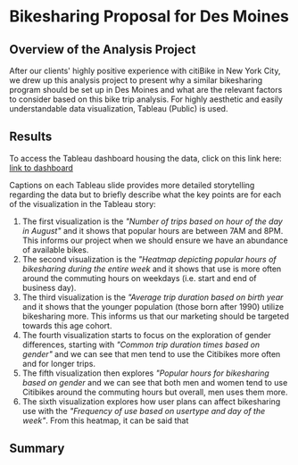 # Bikesharing Proposal for Des Moines

## Overview of the Analysis Project
After our clients' highly positive experience with citiBike in New York City, we drew up this analysis project to present why a similar bikesharing program should be set up in Des Moines and what are the relevant factors to consider based on this bike trip analysis. For highly aesthetic and easily understandable data visualization, Tableau (Public) is used.

## Results
To access the Tableau dashboard housing the data, click on this link here: [link to dashboard](https://public.tableau.com/app/profile/sharon.ng4817/viz/CitibikeChallenge_16330520897360/NYCCitibikeAnalysisProjectStory?publish=yes "link to dashboard")

Captions on each Tableau slide provides more detailed storytelling regarding the data but to briefly describe what the key points are for each of the visualization in the Tableau story:

1. The first visualization is the _"Number of trips based on hour of the day in August"_ and it shows that popular hours are between 7AM and 8PM. This informs our project when we should ensure we have an abundance of available bikes.
2. The second visualization is the _"Heatmap depicting popular hours of bikesharing during the entire week_ and it shows that use is more often around the commuting hours on weekdays (i.e. start and end of business day).
3. The third visualization is the _"Average trip duration based on birth year_ and it shows that the younger population (those born after 1990) utilize bikesharing more. This informs us that our marketing should be targeted towards this age cohort.
4. The fourth visualization starts to focus on the exploration of gender differences, starting with _"Common trip duration times based on gender"_ and we can see that men tend to use the Citibikes more often and for longer trips.
5. The fifth visualization then explores _"Popular hours for bikesharing based on gender_ and we can see that both men and women tend to use Citibikes around the commuting hours but overall, men uses them more.
6. The sixth visualization explores how user plans can affect bikesharing use with the _"Frequency of use based on usertype and day of the week"_. From this heatmap, it can be said that 

## Summary
